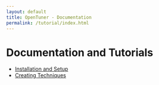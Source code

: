 ```yaml
---
layout: default
title: OpenTuner - Documentation
permalink: /tutorial/index.html
---
```


Documentation and Tutorials
=========

- [Installation and Setup](/tutorial/setup)
- [Creating Techniques](/tutorial/techniques/)



